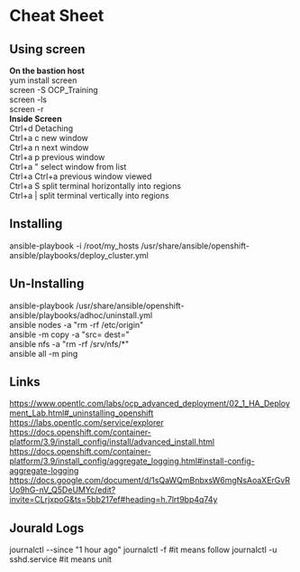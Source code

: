 # Cheat Sheet
## Using screen
 **On the bastion host**  
 yum install screen  
 screen -S OCP_Training  
 screen -ls  
 screen -r *<session name>*  
 **Inside Screen**  
 Ctrl+d         Detaching  
 Ctrl+a c	new window  
 Ctrl+a n	next window   
 Ctrl+a p	previous window	    
 Ctrl+a \"	select window from list  
 Ctrl+a Ctrl+a	previous window viewed  
 Ctrl+a S	split terminal horizontally into regions  
 Ctrl+a |	split terminal vertically into regions   

## Installing
  ansible-playbook -i /root/my_hosts /usr/share/ansible/openshift-ansible/playbooks/deploy_cluster.yml 
## Un-Installing
 
  ansible-playbook /usr/share/ansible/openshift-ansible/playbooks/adhoc/uninstall.yml  
  ansible nodes -a "rm -rf /etc/origin"  
  ansible -m copy -a "src=<path> dest=<path>"  
  ansible nfs -a "rm -rf /srv/nfs/*"   
  ansible all -m ping  

## Links
 https://www.opentlc.com/labs/ocp_advanced_deployment/02_1_HA_Deployment_Lab.html#_uninstalling_openshift  
 https://labs.opentlc.com/service/explorer  
 https://docs.openshift.com/container-platform/3.9/install_config/install/advanced_install.html  
 https://docs.openshift.com/container-platform/3.9/install_config/aggregate_logging.html#install-config-aggregate-logging  
 https://docs.google.com/document/d/1sQaWQmBnbxsW6mgNsAoaXErGvRUo9hG-nV_Q5DeUMYc/edit?invite=CLrjxpoG&ts=5bb217ef#heading=h.7lrt9bp4q74y     

## Jourald Logs
 journalctl --since "1 hour ago" 
 journalctl -f  #it means follow
 journalctl -u sshd.service #it means unit  

